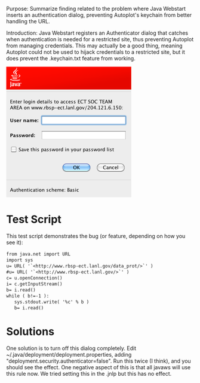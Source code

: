 Purpose: Summarize finding related to the problem where Java Webstart
inserts an authentication dialog, preventing Autoplot's keychain from
better handling the URL.

Introduction: Java Webstart registers an Authenticator dialog that
catches when authentication is needed for a restricted site, thus
preventing Autoplot from managing credentials. This may actually be a
good thing, meaning Autoplot could not be used to hijack credentials to
a restricted site, but it does prevent the .keychain.txt feature from
working.

![javawsAuth.jpg](javawsAuth.jpg "javawsAuth.jpg")

# Test Script

This test script demonstrates the bug (or feature, depending on how you
see it):

```
from java.net import URL
import sys
u= URL( '`<http://www.rbsp-ect.lanl.gov/data_prot/>`' )
#u= URL( '`<http://www.rbsp-ect.lanl.gov/>`' )
c= u.openConnection()
i= c.getInputStream()
b= i.read()
while ( b!=-1 ):
   sys.stdout.write( '%c' % b )
   b= i.read()
```
# Solutions

One solution is to turn off this dialog completely. Edit
\~/.java/deployment/deployment.properties, adding
"deployment.security.authenticator=false". Run this twice (I think), and
you should see the effect. One negative aspect of this is that all
javaws will use this rule now. We tried setting this in the .jnlp but
this has no effect.

